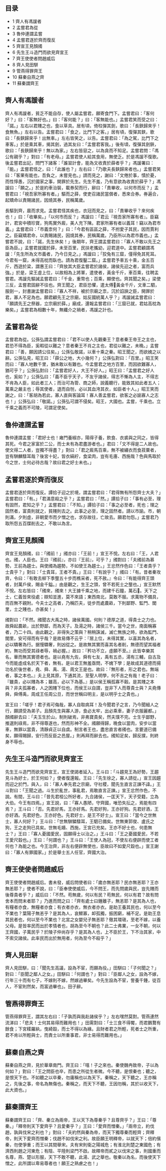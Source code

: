 ## 目录

-   1 齊人有馮諼者
-   2 孟嘗君為從
-   3 魯仲連謂孟嘗
-   4 孟嘗君逐於齊而復反
-   5 齊宣王見顏斶
-   6 先生王斗造門而欲見齊宣王
-   7 齊王使使者問趙威后
-   8 齊人見田駢
-   9 管燕得罪齊王
-   10 蘇秦自燕之齊
-   11 蘇秦謂齊王

##  齊人有馮諼者

齊人有馮諼者，貧乏不能自存，使人屬孟嘗君，願寄食門下。孟嘗君曰：「客何好？」曰：「客無好也。」曰：「客何能？」曰：「客無能也。」孟嘗君笑而受之曰：「諾。」左右以君賤之也，食以草具。居有頃，倚柱彈其劍，歌曰：「長鋏歸來乎！食無魚。」左右以告。孟嘗君曰：「食之，比門下之客。」居有頃，復彈其鋏，歌曰：「長鋏歸來乎！出無車。」左右皆笑之，以告。孟嘗君曰：「為之駕，比門下之車客。」於是乘其車，揭其劍，過其友曰：「孟嘗君客我。」後有頃，復彈其劍鋏，歌曰：「長鋏歸來乎！無以為家。」左右皆惡之，以為貪而不知足。孟嘗君問：「馮公有親乎？」對曰：「有老母。」孟嘗君使人給其食用，無使乏。於是馮諼不復歌。後孟嘗君出記，問門下諸客：「誰習計會，能為文收責於薛者乎？」馮諼署曰：「能。」孟嘗君怪之，曰：「此誰也？」左右曰：「乃歌夫長鋏歸來者也。」孟嘗君笑曰：「客果有能也，吾負之，未嘗見也。」請而見之，謝曰：「文倦於事，憒於憂，而性懧愚，沉於國家之事，開罪於先生。先生不羞，乃有意欲為收責於薛乎？」馮諼曰：「願之。」於是約車治裝，載券契而行，辭曰：「責畢收，以何市而反？」孟嘗君曰：「視吾家所寡有者。」驅而之薛，使吏召諸民當償者，悉來合券。券遍合，起矯命以責賜諸民，因燒其券，民稱萬歲。

長驅到齊，晨而求見。孟嘗君怪其疾也，衣冠而見之，曰：「責畢收乎？來何疾也！」曰：「收畢矣。」「以何市而反？」馮諼曰：「君云『視吾家所寡有者』。臣竊計，君宮中積珍寶，狗馬實外廄，美人充下陳。君家所寡有者以義耳！竊以為君市義。」孟嘗君曰：「市義柰何？」曰：「今君有區區之薛，不拊愛子其民，因而賈利之。臣竊矯君命，以責賜諸民，因燒其券，民稱萬歲。乃臣所以為君巿義也。」孟嘗君不說，曰：「諾，先生休矣！」後期年，齊王謂孟嘗君曰：「寡人不敢以先王之臣為臣。」孟嘗君就國於薛，未至百里，民扶老攜幼，迎君道中。孟嘗君顧謂馮諼：「先生所為文市義者，乃今日見之。」馮諼曰；「狡兔有三窟，僅得免其死耳。今君有一窟，未得高枕而臥也。請為君復鑿二窟。」孟嘗君予車五十乘，金五百斤，西遊於梁，謂惠王曰：「齊放其大臣孟嘗君於諸侯，諸侯先迎之者，富而兵強。」於是，梁王虛上位，以故相為上將軍，遣使者，黃金千斤，車百乘，往聘孟嘗君。馮諼先驅誡孟嘗君曰：「千金，重幣也；百乘，顯使也。齊其聞之矣。」梁使三反，孟嘗君固辭不往也。齊王聞之，君臣恐懼，遣太傅黃金千斤，文車二駟，服劍一，封書謝孟嘗君曰：「寡人不祥，被於宗廟之祟，沉於諂諛之臣，開罪於君，寡人不足為也。願君顧先王之宗廟，姑反國統萬人乎？」馮諼誡孟嘗君曰：「願請先王之祭器，立宗廟於薛。」廟成，還報孟嘗君曰：「三窟已就，君姑高枕為樂矣。」孟嘗君為相數十年，無纖介之禍者，馮諼之計也。

##  孟嘗君為從

孟嘗君為從。公孫弘謂孟嘗君曰：「君不以使人先觀秦王？意者秦王帝王之主也，君恐不得為臣，奚暇從以難之？意者秦王不肖之主也，君從以難之，未晚。」孟嘗君曰：「善，願因請公往矣。」公孫弘敬諾，以車十乘之秦。昭王聞之，而欲媿之以辭。公孫弘見，昭王曰：「薛公之地，大小幾何？」公孫弘對曰：「百里。」昭王笑而曰：「寡人地數千里，猶未敢以有難也。今孟嘗君之地方百里，而因欲難寡人，猶可乎？」公孫弘對曰：「孟嘗君好人，大王不好人。」昭王曰：「孟嘗君之好人也，奚如？」公孫弘曰：「義不臣乎天子，不友乎諸侯，得志不慚為人主，不得志不肯為人臣，如此者三人；而治可為管、商之師，說義聽行，能致其如此者五人；萬乘之嚴主也；辱其使者，退而自刎，必以其血洿其衣，如臣者十人。」昭王笑而謝之，曰：「客胡為若此，寡人直與客論耳！寡人善孟嘗君，欲客之必諭寡人之志也！」公孫弘曰：「敬諾。」公孫弘可謂不侵矣。昭王，大國也。孟嘗，千乘也。立千乘之義而不可陵，可謂足使矣。

##  魯仲連謂孟嘗

魯仲連謂孟嘗：「君好士也！雍門養椒亦，陽得子養，飲食、衣裘與之同之，皆得其死。今君之家富於二公，而士未有為君盡游者也。」君曰：「文不得是二人故也。使文得二人者，豈獨不得盡？」對曰：「君之廄馬百乘，無不被繡衣而食菽粟者，豈有騏麟騄耳哉？後宮十妃，皆衣縞紵，食梁肉，豈有毛廧、西施哉？色與馬取於今之世，士何必待古哉？故曰君之好士未也。」

##  孟嘗君逐於齊而復反

孟嘗君逐於齊而復反。譚拾子迎之於境，謂孟嘗君曰：「君得無有所怨齊士大夫？」孟嘗君曰：「有。」「君滿意殺之乎？」孟嘗君曰：「然。」譚拾子曰：「事有必至，理有固然，君知之乎？」孟嘗君曰：「不知。」譚拾子曰：「事之必至者，死也；理之固然者，富貴則就之，貧賤則去之。此事之必至，理之固然者。請以市諭。市，朝則滿，夕則虛，非朝愛市而夕憎之也，求存故往，亡故去。願君勿怨。」孟嘗君乃取所怨五百牒削去之，不敢以為言。

##  齊宣王見顏斶

齊宣王見顏斶，曰：「斶前！」斶亦曰：「王前！」宣王不悅。左右曰：「王，人君也。斶，人臣也。王曰『斶前』，亦曰『王前』，可乎？」斶對曰：「夫斶前為慕勢，王前為趨士。與使斶為趨勢，不如使王為趨士。」王忿然作色曰：「王者貴乎？士貴乎？」對曰：「士貴耳，王者不貴。」王曰：「有說乎？」斶曰：「有。昔者秦攻齊，令曰：『有敢去柳下季壟五十步而樵采者，死不赦。』令曰：『有能得齊王頭者，封萬戶侯，賜金千鎰。』由是觀之，生王之頭，曾不若死士之壟也。」宣王默然不悅。左右皆曰：「斶來，斶來！大王據千乘之地，而建千石鐘，萬石。天下之士，仁義皆來役處；辯知並進，莫不來語；東西南北，莫敢不服。求萬物不備具，而百無不親附。今夫士之高者，乃稱匹夫，徒步而處農畝，下則鄙野、監門、閭里，士之賤也，亦甚矣！」

斶對曰：「不然。斶聞古大禹之時，諸侯萬國。何則？德厚之道，得貴士之力也。故舜起農畝，出於野鄙，而為天子。及湯之時，諸侯三千。當今之世，南面稱寡者，乃二十四。由此觀之，非得失之策與？稍稍誅滅，滅亡無族之時，欲為監門、閭里，安可得而有乎哉？是故易傳不云乎：『居上位，未得其實，以喜其為名者，必以驕奢為行。据慢驕奢，則凶從之。是故無其實而喜其名者削，無德而望其福者約，無功而受其祿者辱，禍必握。』故曰：『矜功不立，虛願不至。』此皆幸樂其名，華而無其實德者也。是以堯有九佐，舜有七友，禹有五丞，湯有三輔，自古及今而能虛成名於天下者，無有。是以君王無羞亟問，不媿下學；是故成其道德而揚功名於後世者，堯、舜、禹、湯、周文王是也。故曰：『無形者，形之君也。無端者，事之本也。』夫上見其原，下通其流，至聖人明學，何不吉之有哉！老子曰：『雖貴，必以賤為本；雖高，必以下為基。』是以侯王稱孤寡不穀。是其賤之本與？非夫孤寡者，人之困賤下位也，而侯王以自謂，豈非下人而尊貴士與？夫堯傳舜，舜傅禹，周成王任周公旦，而世世稱曰明主，是以明乎士之貴也。」

宣王曰：「嗟乎！君子焉可侮哉，寡人自取病耳！及今聞君子之言，乃今聞細人之行，願請受為弟子。且顏先生與寡人游，食必太牢，出必乘車，妻子衣服麗都。」顏斶辭去曰：「夫玉生於山，制則破焉，非弗寶貴矣，然夫璞不完。士生乎鄙野，推選則祿焉，非不得尊遂也，然而形神不全。斶願得歸，晚食以當肉，安步以當車，無罪以當貴，清靜貞正以自虞。制言者王也，盡忠直言者斶也。言要道已備矣，願得賜歸，安行而反臣之邑屋。」則再拜而辭去也。斶知足矣，歸反撲，則終身不辱也。

##  先生王斗造門而欲見齊宣王

先生王斗造門而欲見齊宣王，宣王使謁者延入。王斗曰：「斗趨見王為好勢，王趨見斗為好士，於王何如？」使者復還報。王曰：「先生徐之，寡人請從。」宣王因趨而迎之於門，與入，曰：「寡人奉先君之宗廟，守社稷，聞先生直言正諫不諱。」王斗對曰：「王聞之過。斗生於亂世，事亂君，焉敢直言正諫。」宣王忿然作色，不說。有間，王斗曰：「昔先君桓公所好者，九合諸侯，一匡天下，天子受籍，立為大伯。今王有四焉。」宣王說，曰：「寡人愚陋，守齊國，唯恐失抎之，焉能有四焉？」王斗曰：「否。先君好馬，王亦好馬。先君好狗，王亦好狗。先君好酒，王亦好酒。先君好色，王亦好色。先君好士，是王不好士」。宣王曰：「當今之世無士，寡人何好？」王斗曰：「世無騏驎騄耳，王駟已備矣。世無東郭俊、盧氏之狗，王之走狗已具矣。世無毛嬙、西施，王宮已充矣。王亦不好士也，何患無士？」王曰：「寡人憂國愛民，固願得士以治之。」王斗曰：「王之憂國愛民，不若王愛尺縠也。」王曰：「何謂也？」王斗曰：「王使人為冠，不使左右便辟而使工者何也？為能之也。今王治齊，非左右便辟無使也，臣故曰不如愛尺縠也。」宣王謝曰：「寡人有罪國家。」於是舉士五人任官，齊國大治。

##  齊王使使者問趙威后

齊王使使者問趙威后。書未發，威后問使者曰：「歲亦無恙耶？民亦無恙耶？王亦無恙耶？」使者不說，曰：「臣奉使使威后，今不問王，而先問歲與民，豈先賤而後尊貴者乎？」威后曰：「不然。苟無歲，何以有民？苟無民，何以有君？故有問舍本而問末者耶？」乃進而問之曰：「齊有處士曰鍾離子，無恙耶？是其為人也，有糧者亦食，無糧者亦食；有衣者亦衣，無衣者亦衣。是助王養其民也，何以至今不業也？葉陽子無恙乎？是其為人，哀鰥寡，卹孤獨，振困窮，補不足。是助王息其民者也，何以至今不業也？北宮之女嬰兒子無恙耶？徹其環瑱，至老不嫁，以養父母。是皆率民而出於孝情者也，胡為至今不朝也？此二士弗業，一女不朝，何以王齊國，子萬民乎？於陵子仲尚存乎？是其為人也，上不臣於王，下不治其家，中不索交諸侯。此率民而出於無用者，何為至今不殺乎？」

##  齊人見田駢

齊人見田駢，曰：「聞先生高議，設為不宦，而願為役。」田駢曰：「子何聞之？」對曰：「臣聞之鄰人之女。」田駢曰：「何謂也？」對曰：「臣鄰人之女，設為不嫁，行年三十而有七子，不嫁則不嫁，然嫁過畢矣。今先生設為不宦，訾養千鍾，徒百人，不宦則然矣，而富過畢也」。田子辭。

##  管燕得罪齊王

管燕得罪齊王，謂其左右曰：「子孰而與我赴諸侯乎？」左右嘿然莫對。管燕連然流涕曰：「悲夫！士何其易得而難用也！」田需對曰：「士三食不得饜，而君鵝鶩有餘食；下宮糅羅紈，曳綺縠，而士不得以為緣。且財者君之所輕，死者士之所重，君不肯以所輕與士，而責士以所重事君，非士易得而難用也。」

##  蘇秦自燕之齊

蘇秦自燕之齊，見於華章南門。齊王曰：「嘻！子之來也。秦使魏冉致帝，子以為何如？」對曰：「王之問臣也卒，而患之所從生者微。今不聽，是恨秦也；聽之，是恨天下也。不如聽之以卒秦，勿庸稱也以為天下。秦稱之，天下聽之，王亦稱之，先後之事，帝名為無傷也。秦稱之，而天下不聽，王因勿稱，其於以收天下，此大資也。」

##  蘇秦謂齊王

蘇秦謂齊王曰：「齊、秦立為兩帝，王以天下為尊秦乎？且尊齊乎？」王曰：「尊秦。」「釋帝則天下愛齊乎？且愛秦乎？」王曰：「愛齊而憎秦。」「兩帝立，約伐趙，孰與伐宋之利也？」對曰：「夫約然與秦為帝，而天下獨尊秦而輕齊；齊釋帝，則天下愛齊而憎秦；伐趙不如伐宋之利。故臣願王明釋帝，以就天下；倍約儐秦，勿使爭重；而王以其間舉宋。夫有宋則衛之陽城危；有淮北則楚之東國危；有濟西則趙之河東危；有陰、平陸則梁門不啟。故釋帝而貳之以伐宋之事，則國重而名尊，燕、楚以形服，天下不敢不聽，此湯、武之舉也。敬秦以為名，而後使天下憎之，此所謂以卑易尊者也！願王之熟慮之也！」




